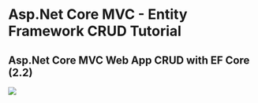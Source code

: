 # Asp.Net Core MVC - Entity Framework CRUD Tutorial
## Asp.Net Core MVC Web App CRUD with EF Core (2.2)

<img src="https://raw.githubusercontent.com/fcetinkaya/Asp.NetCoreMVC_CRUD/master/NetCoreMVC_CRUD.jpg" />
